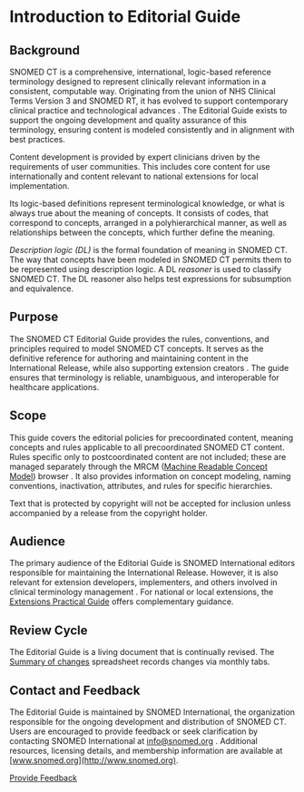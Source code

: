 # Introduction to Editorial Guide

## Background

SNOMED CT is a comprehensive, international, logic-based reference terminology designed to represent clinically relevant information in a consistent, computable way. Originating from the union of NHS Clinical Terms Version 3 and SNOMED RT, it has evolved to support contemporary clinical practice and technological advances . The Editorial Guide exists to support the ongoing development and quality assurance of this terminology, ensuring content is modeled consistently and in alignment with best practices.

Content development is provided by expert clinicians driven by the requirements of user communities. This includes core content for use internationally and content relevant to national extensions for local implementation.

Its logic-based definitions represent terminological knowledge, or what is always true about the meaning of concepts. It consists of codes, that correspond to concepts, arranged in a polyhierarchical manner, as well as relationships between the concepts, which further define the meaning.

_Description logic (DL)_ is the formal foundation of meaning in SNOMED CT. The way that concepts have been modeled in SNOMED CT permits them to be represented using description logic. A DL _reasoner_ is used to classify SNOMED CT. The DL reasoner also helps test expressions for subsumption and equivalence.

## Purpose

The SNOMED CT Editorial Guide provides the rules, conventions, and principles required to model SNOMED CT concepts. It serves as the definitive reference for authoring and maintaining content in the International Release, while also supporting extension creators . The guide ensures that terminology is reliable, unambiguous, and interoperable for healthcare applications.

## Scope

This guide covers the editorial policies for precoordinated content, meaning concepts and rules applicable to all precoordinated SNOMED CT content. Rules specific only to postcoordinated content are not included; these are managed separately through the MRCM ([Machine Readable Concept Model](https://browser.ihtsdotools.org/mrcm)) browser . It also provides information on concept modeling, naming conventions, inactivation, attributes, and rules for specific hierarchies.

Text that is protected by copyright will not be accepted for inclusion unless accompanied by a release from the copyright holder.

## Audience

The primary audience of the Editorial Guide is SNOMED International editors responsible for maintaining the International Release. However, it is also relevant for extension developers, implementers, and others involved in clinical terminology management . For national or local extensions, the [Extensions Practical Guide](https://app.gitbook.com/o/h8Z6qGxuQrzM9vbx5bPT/s/3RKZIWpWFT0ocCgNT16E/) offers complementary guidance.

## Review Cycle

The Editorial Guide is a living document that is continually revised.  The [Summary of changes](https://docs.google.com/spreadsheets/d/1xHZNeNQwkCcUPaZGEl28GFGv_WMTHZoeHeAV5cSjOFU/) spreadsheet records changes via monthly tabs.

## Contact and Feedback

The Editorial Guide is maintained by SNOMED International, the organization responsible for the ongoing development and distribution of SNOMED CT. Users are encouraged to provide feedback or seek clarification by contacting SNOMED International at [info@snomed.org](mailto:info@snomed.org) . Additional resources, licensing details, and membership information are available at [www.snomed.org](http://www.snomed.org).

<a href="https://docs.google.com/forms/d/e/1FAIpQLScTmbZIf0UEQwYDkY27EEWBkaiYkHSbR0_9DmFrMLXoQLyL7Q/viewform?usp=pp_url&#x26;entry.1767247133=SCT+Editorial+Guide&#x26;entry.670899847=Introduction%20to%20Editorial%20Guide" class="button primary">Provide Feedback</a>
